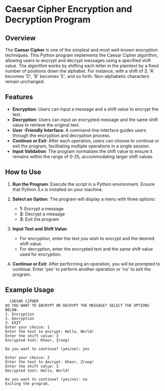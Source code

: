 # Caesar Cipher Encryption and Decryption Program

## Overview

The **Caesar Cipher** is one of the simplest and most well-known encryption techniques. This Python program implements the Caesar Cipher algorithm, allowing users to encrypt and decrypt messages using a specified shift value. The algorithm works by shifting each letter in the plaintext by a fixed number of positions down the alphabet. For instance, with a shift of 3, 'A' becomes 'D', 'B' becomes 'E', and so forth. Non-alphabetic characters remain unchanged.

## Features

- **Encryption**: Users can input a message and a shift value to encrypt the text.
- **Decryption**: Users can input an encrypted message and the same shift value to retrieve the original text.
- **User -Friendly Interface**: A command-line interface guides users through the encryption and decryption process.
- **Continue or Exit**: After each operation, users can choose to continue or exit the program, facilitating multiple operations in a single session.
- **Input Validation**: The program normalizes the shift value to ensure it remains within the range of 0-25, accommodating larger shift values.

## How to Use

1. **Run the Program**: Execute the script in a Python environment. Ensure that Python 3.x is installed on your machine.

2. **Select an Option**: The program will display a menu with three options:
   - **1**: Encrypt a message
   - **2**: Decrypt a message
   - **3**: Exit the program

3. **Input Text and Shift Value**:
   - For encryption, enter the text you wish to encrypt and the desired shift value.
   - For decryption, enter the encrypted text and the same shift value used for encryption.

4. **Continue or Exit**: After performing an operation, you will be prompted to continue. Enter 'yes' to perform another operation or 'no' to exit the program.

## Example Usage

```plaintext
  CAESAR CIPHER  
DO YOU WANT TO ENCRYPT OR DECRYPT THE MESSAGE? SELECT THE OPTIONS BELOW.
1. Encryption
2. Decryption
3. EXIT
Enter your choice: 1
Enter the text to encrypt: Hello, World!
Enter the shift value: 3
Encrypted text: Khoor, Zruog!

Do you want to continue? (yes/no): yes

Enter your choice: 2
Enter the text to decrypt: Khoor, Zruog!
Enter the shift value: 3
Decrypted text: Hello, World!

Do you want to continue? (yes/no): no
Exiting the program.
